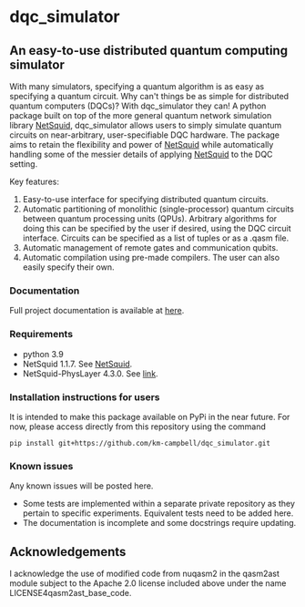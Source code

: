 # dqc_simulator

## An easy-to-use distributed quantum computing simulator

With many simulators, specifying a quantum algorithm is
as easy as specifying a quantum circuit. Why can't
things be as simple for distributed quantum computers (DQCs)?
With dqc_simulator they can! A python package built on top of the more
general quantum network simulation library
[NetSquid](https://netsquid.org/), dqc_simulator allows
users to simply simulate quantum circuits on
near-arbitrary, user-specifiable DQC hardware. The package aims to retain the
flexibility and power of [NetSquid](https://netsquid.org/)
while automatically handling some of the messier details of applying
[NetSquid](https://netsquid.org/) to the DQC setting.

Key features:

1. Easy-to-use interface for specifying distributed
   quantum circuits.
2. Automatic partitioning of monolithic (single-processor)
   quantum circuits
   between quantum processing units (QPUs). Arbitrary
   algorithms for doing this can be specified by the user
   if desired, using the DQC circuit interface. Circuits
   can be specified as a list of tuples or as a .qasm
   file.
3. Automatic management of remote gates and communication
   qubits.
4. Automatic compilation using pre-made compilers. The user
   can also easily specify their own.

### Documentation

Full project documentation is available at [here](https://km-campbell-dqc-simulator.readthedocs.io/en/latest/).

### Requirements

* python 3.9
* NetSquid 1.1.7. See [NetSquid](https://netsquid.org/).
* NetSquid-PhysLayer 4.3.0. See [link](https://docs.netsquid.org/snippets/netsquid-physlayer/).

### Installation instructions for users

It is intended to make this package available on PyPi in the near future. 
For now, please access directly from this repository using the command

```
pip install git+https://github.com/km-campbell/dqc_simulator.git
```

### Known issues

Any known issues will be posted here.

* Some tests are implemented within a separate private repository as they pertain to
  specific experiments. Equivalent tests need to be added here.
* The documentation is incomplete and some docstrings require updating.


## Acknowledgements

I acknowledge the use of modified code from nuqasm2 in the qasm2ast module 
subject to the Apache 2.0 license included above under the name
LICENSE4qasm2ast_base_code.

